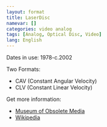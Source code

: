 ```yaml
---
layout: format
title: LaserDisc
namevar: []
categories: video analog
tags: [Analog, Optical Disc, Video]
lang: English
---
```


Dates in use: 1978-c.2002

Two Formats:
- CAV (Constant Angular Velocity)
- CLV (Constant Linear Velocity)

Get more information:
- [Museum of Obsolete Media](https://obsoletemedia.org/laserdisc/)
- [Wikipedia](https://en.wikipedia.org/wiki/LaserDisc)
